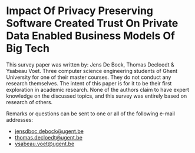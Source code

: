 # Impact Of Privacy Preserving Software Created Trust On Private Data Enabled Business Models Of Big Tech

This survey paper was written by: Jens De Bock, Thomas Decloedt & Ysabeau Voet.
Three computer science engineering students of Ghent University for one of their master courses.
They do not conduct any research themselves.
The intent of this paper is for it to be their first exploration in academic research.
None of the authors claim to have expert knowledge on the discussed topics, and this survey was entirely based on research of others.

Remarks or questions can be sent to one or all of the following e-mail addresses:
* jensdboc.debock@ugent.be
* thomas.decloedt@ugent.be
* ysabeau.voet@ugent.be
